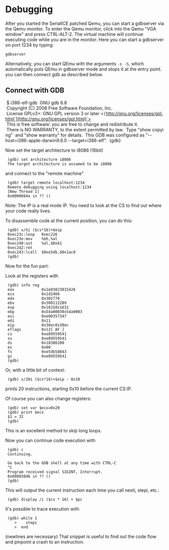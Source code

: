 # Debugging
After you started the SerialICE patched Qemu, you can start a gdbserver
via the Qemu monitor. To enter the Qemu monitor, click into the Qemu
"VGA window" and press CTRL-ALT-2. The virtual machine will continue
executing code while you are in the monitor. Here you can start a
gdbserver on port 1234 by typing:

    gdbserver

Alternatively, you can start QEmu with the arguments `-s -S`, which
automatically puts QEmu in gdbserver mode and stops it at the entry
point. you can then connect gdb as described below.

## Connect with GDB

    $ i386-elf-gdb
    GNU gdb 6.8
    Copyright (C) 2008 Free Software Foundation, Inc.
    License GPLv3+: GNU GPL version 3 or later <`[`http://gnu.org/licenses/gpl.html`](http://gnu.org/licenses/gpl.html)`>
    This is free software: you are free to change and redistribute it.
    There is NO WARRANTY, to the extent permitted by law.  Type "show copying"
    and "show warranty" for details.
    This GDB was configured as "--host=i386-apple-darwin9.6.0 --target=i386-elf".
    (gdb)

Now set the target architecture to i8086 (16bit)

     (gdb) set architecture i8086
     The target architecture is assumed to be i8086 

and connect to the "remote machine"

     (gdb) target remote localhost:1234
     Remote debugging using localhost:1234
     [New Thread 1]
     0x0000084a in ?? ()

Note: The IP is a real mode IP. You need to look at the CS to find out
where your code really lives.

To disassemble code at the current position, you can do this:

     (gdb) x/5i ($cs*16)+$eip
     0xec23c:loop   0xec226
     0xec23e:mov    %bh,%al
     0xec240:out    %al,$0x61
     0xec242:ret    
     0xec243:lcall  $0xe5db,$0x1ac0
     (gdb) 

Now for the fun part:

Look at the registers with

     (gdb) info reg
     eax            0x2e03023015426
     ecx            0x1d2466
     edx            0x302770
     ebx            0x300112289
     esp            0x16310x1631
     ebp            0x54a00030x54a0003
     esi            0xe00357347
     edi            0x11
     eip            0x38ec0x38ec
     eflags         0x12[ AF ]
     cs             0xe89559541
     ss             0xe89559541
     ds             0x18386200
     es             0x00
     fs             0xe5db58843
     gs             0xe89559541
     (gdb) 

Or, with a little bit of context:

     (gdb) x/20i ($cs*16)+$eip - 0x10

prints 20 instructions, starting 0x10 before the current CS:IP.

Of course you can also change registers:

     (gdb) set var $ecx=0x20
     (gdb) print $ecx
     $1 = 32
     (gdb) 

This is an excellent method to skip long loops.

Now you can continue code execution with

     (gdb) c
     Continuing.
     
     Go back to the GDB shell at any time with CTRL-C
     ^C
     Program received signal SIGINT, Interrupt.
     0x000038d6 in ?? ()
     (gdb) 

This will output the current instruction each time you call nexti,
stepi, etc.:

     (gdb) display /i ($cs * 16) + $pc

It's possible to trace execution with

     (gdb) while 1
        >    stepi
        >  end

(newlines are necessary) That snippet is useful to find out the code
flow and pinpoint a crash to an instruction.
